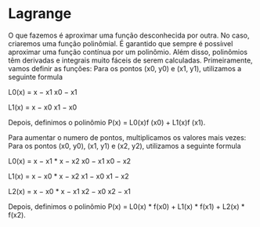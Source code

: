 # Lagrange
O que fazemos é aproximar uma função desconhecida por outra. No caso, criaremos uma função polinômial. É garantido que sempre é possíıvel aproximar uma função contínua por um polinômio. Além disso, polinômios têm derivadas e integrais muito fáceis de serem calculadas.
Primeiramente, vamos definir as funções:
Para os pontos (x0, y0) e (x1, y1), utilizamos a seguinte formula

L0(x) = x − x1
       x0 − x1

L1(x) = x − x0
       x1 − x0
       
Depois, definimos o polinômio
P(x) = L0(x)f (x0) + L1(x)f (x1).

Para aumentar o numero de pontos, multiplicamos os valores mais vezes:
Para os pontos (x0, y0), (x1, y1) e (x2, y2), utilizamos a seguinte formula

L0(x) = x − x1 * x − x2
       x0 − x1  x0 − x2

L1(x) = x − x0 * x − x2
       x1 − x0  x1 − x2

L2(x) = x − x0 * x − x1
       x2 − x0  x2 − x1
       
Depois, definimos o polinômio
P(x) = L0(x) * f(x0) + L1(x) * f(x1) + L2(x) * f(x2).
